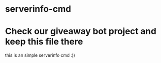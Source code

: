 # serverinfo-cmd

# Check our giveaway bot project and keep this file there 
this is an simple serverinfo cmd :))
